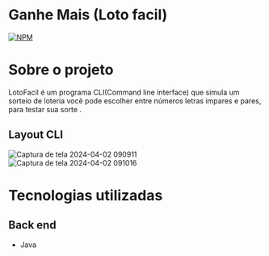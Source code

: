 # Ganhe Mais (Loto facil)
[![NPM](https://img.shields.io/npm/l/react)](https://github.com/Paulinhonascimento/LotoFacilSemInterfaceGrafica/blob/main/LICENSE) 

# Sobre o projeto
LotoFacil é um programa CLI(Command line interface) que simula um sorteio de loteria você pode escolher entre números letras impares e pares, para testar sua sorte .

## Layout CLI
![Captura de tela 2024-04-02 090911](https://github.com/Paulinhonascimento/LotoFacilSemInterfaceGrafica/assets/161390386/4d4440df-589b-4cda-8dc3-a8f0247e9d2c)
![Captura de tela 2024-04-02 091016](https://github.com/Paulinhonascimento/LotoFacilSemInterfaceGrafica/assets/161390386/906f192d-c07a-45a1-b470-c729b4d90c6f)

# Tecnologias utilizadas
## Back end
- Java
